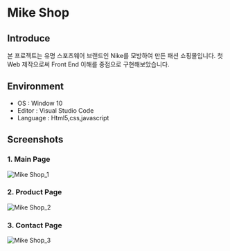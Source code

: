 # Mike Shop

## Introduce
본 프로젝트는 유명 스포츠웨어 브랜드인 Nike를 모방하여 만든 패션 쇼핑몰입니다. 첫 Web 제작으로써 Front End 이해를 중점으로 구현해보았습니다.

## Environment
- OS : Window 10
- Editor : Visual Studio Code
- Language : Html5,css,javascript

## Screenshots

### 1. Main Page
![Mike Shop_1](https://user-images.githubusercontent.com/44967457/69143463-6168e980-0b0c-11ea-94c8-bcfb0cd78b91.JPG)

### 2. Product Page
![Mike Shop_2](https://user-images.githubusercontent.com/44967457/69143544-937a4b80-0b0c-11ea-8d45-b638f403f626.JPG)

### 3. Contact Page
![Mike Shop_3](https://user-images.githubusercontent.com/44967457/69143545-94ab7880-0b0c-11ea-8691-5afdfc61d916.JPG)
